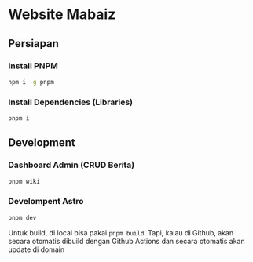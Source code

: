 # Website Mabaiz

## Persiapan

### Install PNPM

```bash
npm i -g pnpm
```

### Install Dependencies (Libraries)

```bash
pnpm i
```

## Development

### Dashboard Admin (CRUD Berita)

```bash
pnpm wiki
```

### Develompent Astro

```bash
pnpm dev
```

Untuk build, di local bisa pakai `pnpm build`. Tapi, kalau di Github, akan secara otomatis dibuild dengan Github Actions dan secara otomatis akan update di domain